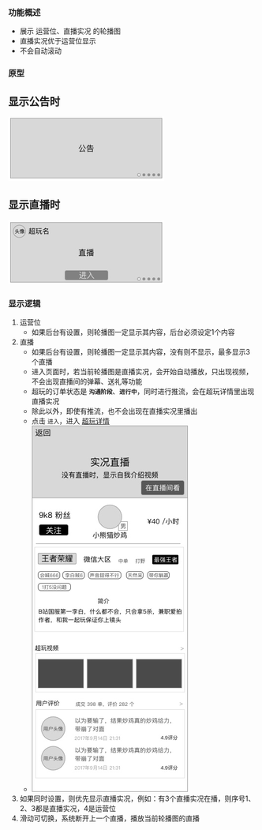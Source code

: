 ### 功能概述
* 展示 运营位、直播实况 的轮播图
* 直播实况优于运营位显示
* 不会自动滚动


### 原型
显示公告时
---
![](img/模块-公布栏-公告.jpg)

显示直播时
---
![](img/模块-公布栏-直播.jpg)


### 显示逻辑
1. 运营位
	* 如果后台有设置，则轮播图一定显示其内容，后台必须设定1个内容
2. 直播
	* 如果后台有设置，则轮播图一定显示其内容，没有则不显示，最多显示3个直播
	* 进入页面时，若当前轮播图是直播实况，会开始自动播放，只出现视频，不会出现直播间的弹幕、送礼等功能
	* 超玩的订单状态是 **`沟通阶段`**、**`进行中`**，同时进行推流，会在超玩详情里出现直播实况
	* 除此以外，即使有推流，也不会出现在直播实况里播出
	* 点击 `进入`，进入 [超玩详情](xplayer-info.md)
	* ![](img/超玩详情-超玩自己看.jpg)
3. 如果同时设置，则优先显示直播实况，例如：有3个直播实况在播，则序号1、2、3都是直播实况，4是运营位
4. 滑动可切换，系统断开上一个直播，播放当前轮播图的直播
